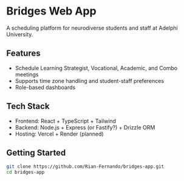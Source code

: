 # Bridges Web App

A scheduling platform for neurodiverse students and staff at Adelphi University.

## Features
- Schedule Learning Strategist, Vocational, Academic, and Combo meetings
- Supports time zone handling and student-staff preferences
- Role-based dashboards

## Tech Stack
- Frontend: React + TypeScript + Tailwind
- Backend: Node.js + Express (or Fastify?) + Drizzle ORM
- Hosting: Vercel + Render (planned)

## Getting Started

```bash
git clone https://github.com/Rian-Fernando/bridges-app.git
cd bridges-app